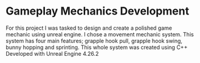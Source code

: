 # Gameplay Mechanics Development
For this project I was tasked to design and create a polished game mechanic using unreal engine. 
I chose a movement mechanic system. 
This system has four main features; grapple hook pull, grapple hook swing, bunny hopping and sprinting. This whole system was created using C++
Developed with Unreal Engine 4.26.2
